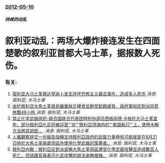 ### [2012-05-10](/news/2012/05/10/index.md)

##### 持续的动乱
#  叙利亚动乱：两场大爆炸接连发生在四面楚歌的叙利亚首都大马士革，据报数人死伤。




### 有关:

1. [叙利亚大马士革赛达宰纳卜发生连环恐怖主义袭击事件，造成多人死伤](/news/2016/02/20/叙利亚大马士革赛达宰纳卜发生连环恐怖主义袭击事件-造成多人死伤.md) _消息: 叙利亚, 大马士革_
2. [ 由於敘利亞大馬士革居民嚴重缺乏糧食並飽受飢餓威脅，政府軍和反對派同意休戰48小時 ](/news/2013/12/26/由於敘利亞大馬士革居民嚴重缺乏糧食並飽受飢餓威脅-政府軍和反對派同意休戰48小時.md) _消息: 叙利亚, 大马士革_
3. [ 禁止化学武器组织-联合国联合代表团特别协调员西格丽德·卡格在大马士革宣布，部分敘利亞化武将被运至"'非"'敘利亞领海内的"'美国船只"'上，使用水解方法將其销毁 。](/news/2013/11/30/禁止化学武器组织-联合国联合代表团特别协调员西格丽德-卡格在大马士革宣布-部分敘利亞化武将被运至-非-敘利亞领海内.md) _消息: 叙利亚, 大马士革_
4. [ 人權觀察提交一份報告指稱支持敘利亞政府的武裝力量極有可能就是在8月21日時於大馬士革兩處郊區外使用化學武器的策畫者。](/news/2013/09/10/人權觀察提交一份報告指稱支持敘利亞政府的武裝力量極有可能就是在8月21日時於大馬士革兩處郊區外使用化學武器的策畫者.md) _消息: 叙利亚, 大马士革_
5. [ 敘利亞內戰：敘利亞反對派宣稱大馬士革郊區遭受化學武器攻擊並造成數百人死亡，但該國官員表示化武攻擊的說法毫無根據。](/news/2013/08/21/敘利亞內戰-敘利亞反對派宣稱大馬士革郊區遭受化學武器攻擊並造成數百人死亡-但該國官員表示化武攻擊的說法毫無根據.md) _消息: 叙利亚, 大马士革_

